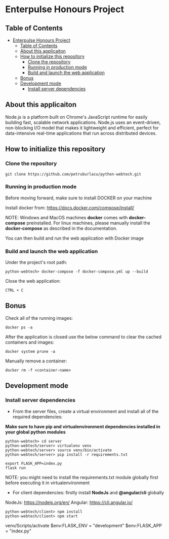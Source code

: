 # Enterpulse Honours Project

## Table of Contents

- [Enterpulse Honours Project](#enterpulse-honours-project)
  - [Table of Contents](#table-of-contents)
  - [About this applicaiton](#about-this-applicaiton)
  - [How to initialize this repository](#how-to-initialize-this-repository)
    - [Clone the repository](#clone-the-repository)
    - [Running in production mode](#running-in-production-mode)
    - [Build and launch the web application](#build-and-launch-the-web-application)
  - [Bonus](#bonus)
  - [Development mode](#development-mode)
    - [Install server dependencies](#install-server-dependencies)

<!-- END doctoc generated TOC please keep comment here to allow auto update -->

## About this applicaiton

Node.js is a platform built on Chrome's JavaScript runtime for easily building
fast, scalable network applications. Node.js uses an event-driven, non-blocking
I/O model that makes it lightweight and efficient, perfect for data-intensive
real-time applications that run across distributed devices.

## How to initialize this repository

### Clone the repository

```
git clone https://github.com/petruburlacu/python-webtech.git
```

### Running in production mode

 Before moving forward, make sure to install DOCKER on your machine

Install docker from: https://docs.docker.com/compose/install/

NOTE: Windows and MacOS machines **docker** comes with **docker-compose** preinstalled. For linux machines, please manually install the **docker-compose** as described in the documentation.


You can then build and run the web application with Docker image

### Build and launch the web application

Under the project's root path:

```
python-webtech> docker-compose -f docker-compose.yml up --build
```

Close the web application:
```
CTRL + C
```

## Bonus

Check all of the running images: 
```
docker ps -a
```

After the application is closed use the below command to clear the cached containers and images:
```
docker system prune -a
```

Manually remove a container:
```
docker rm -f <container-name>
```

## Development mode

### Install server dependencies
- From the server files, create a virtual environment and install all of the required dependencies:

**Make sure to have pip and virtualenvironment dependencies installed in your global python modules**

```
python-webtech> cd server
python-webtech/server> virtualenv venv
python-webtech/server> source venv/bin/activate
python-webtech/server> pip install -r requirements.txt

export FLASK_APP=index.py
flask run
```

NOTE: you might need to install the requirements.txt module globally first before executing it in virtualenvironment


- For client dependencies: firstly install **NodeJs** and **@angular/cli** globally 

NodeJs: https://nodejs.org/en/
Angular: https://cli.angular.io/

```
python-webtech/client> npm install
python-webtech/client> npm start
```

venv/Scripts/activate
$env:FLASK_ENV = "development" 
$env:FLASK_APP = "index.py"